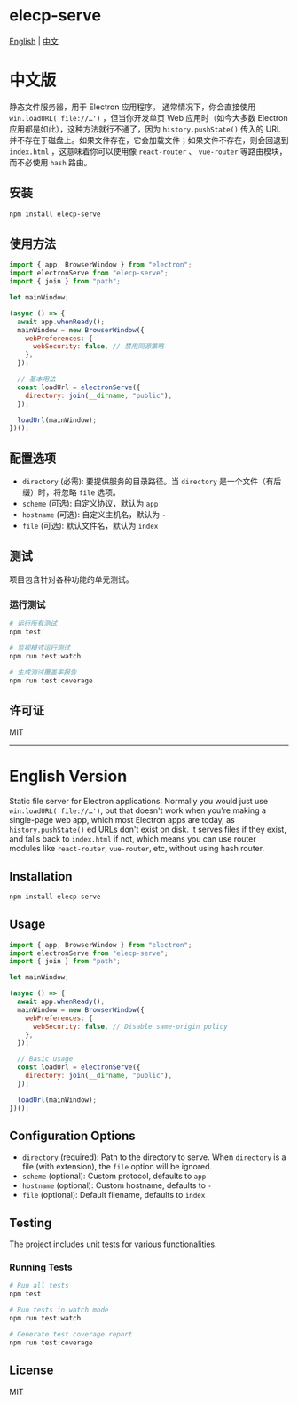 # elecp-serve

[English](#english) | [中文](#chinese)

# <a name="chinese"></a>中文版

静态文件服务器，用于 Electron 应用程序。
通常情况下，你会直接使用 `win.loadURL('file://…')` ，但当你开发单页 Web 应用时（如今大多数 Electron 应用都是如此），这种方法就行不通了，因为 `history.pushState()` 传入的 URL 并不存在于磁盘上。如果文件存在，它会加载文件；如果文件不存在，则会回退到 `index.html` ，这意味着你可以使用像 `react-router` 、 `vue-router` 等路由模块，而不必使用 `hash` 路由。

## 安装

```bash
npm install elecp-serve
```

## 使用方法

```javascript
import { app, BrowserWindow } from "electron";
import electronServe from "elecp-serve";
import { join } from "path";

let mainWindow;

(async () => {
  await app.whenReady();
  mainWindow = new BrowserWindow({
    webPreferences: {
      webSecurity: false, // 禁用同源策略
    },
  });

  // 基本用法
  const loadUrl = electronServe({
    directory: join(__dirname, "public"),
  });

  loadUrl(mainWindow);
})();
```

## 配置选项

- `directory` (必需): 要提供服务的目录路径。当 `directory` 是一个文件（有后缀）时，将忽略 `file` 选项。
- `scheme` (可选): 自定义协议，默认为 `app`
- `hostname` (可选): 自定义主机名，默认为 `-`
- `file` (可选): 默认文件名，默认为 `index`

## 测试

项目包含针对各种功能的单元测试。

### 运行测试

```bash
# 运行所有测试
npm test

# 监视模式运行测试
npm run test:watch

# 生成测试覆盖率报告
npm run test:coverage
```

## 许可证

MIT

---

# <a name="english"></a>English Version

Static file server for Electron applications.
Normally you would just use `win.loadURL('file://…')`, but that doesn't work when you're making a single-page web app, which most Electron apps are today, as `history.pushState()` ed URLs don't exist on disk. It serves files if they exist, and falls back to `index.html` if not, which means you can use router modules like `react-router`, `vue-router`, etc, without using hash router.

## Installation

```bash
npm install elecp-serve
```

## Usage

```javascript
import { app, BrowserWindow } from "electron";
import electronServe from "elecp-serve";
import { join } from "path";

let mainWindow;

(async () => {
  await app.whenReady();
  mainWindow = new BrowserWindow({
    webPreferences: {
      webSecurity: false, // Disable same-origin policy
    },
  });

  // Basic usage
  const loadUrl = electronServe({
    directory: join(__dirname, "public"),
  });

  loadUrl(mainWindow);
})();
```

## Configuration Options

- `directory` (required): Path to the directory to serve. When `directory` is a file (with extension), the `file` option will be ignored.
- `scheme` (optional): Custom protocol, defaults to `app`
- `hostname` (optional): Custom hostname, defaults to `-`
- `file` (optional): Default filename, defaults to `index`

## Testing

The project includes unit tests for various functionalities.

### Running Tests

```bash
# Run all tests
npm test

# Run tests in watch mode
npm run test:watch

# Generate test coverage report
npm run test:coverage
```

## License

MIT

